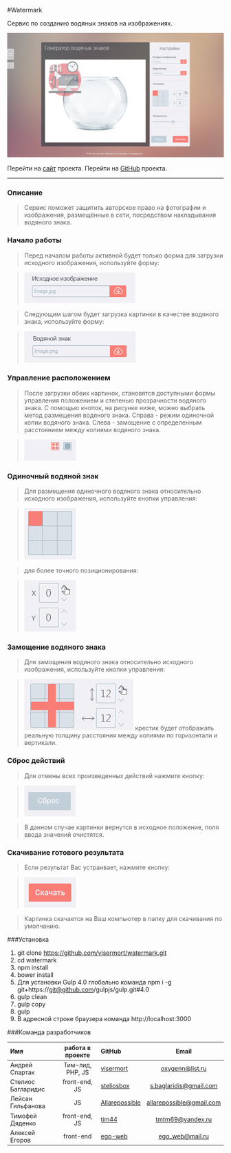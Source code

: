 #Watermark

Сервис по созданию водяных знаков на изображениях.

![Alt text](source/readme/pic/project.png)

Перейти на [сайт](http://example.net/) проекта.
Перейти на [GitHub](http://example.net/) проекта.
<hr />

### Описание

>Сервис поможет защитить авторское право на фотографии и изображения, размещённые в сети, посредством накладывания водяного знака.

### Начало работы

>Перед началом работы активной будет только форма для загрузки исходного изображения, используйте форму:

>![Alt text](source/readme/pic/download_1.png)

>Следующим шагом будет загрузка картинки в качестве водяного знака, используйте форму:

>![Alt text](source/readme/pic/download_2.png)

### Управление расположением

>После загрузки обеих картинок, становятся доступными формы управления положением и степенью прозрачности водяного знака.
С помощью кнопок, на рисунке ниже, можно выбрать метод размещения водяного знака. Справа - режим одиночной копии водяного знака. Слева - замощение с определенным расстоянием между копиями водяного знака.

>![Alt text](source/readme/pic/tiling_1.png)

### Одиночный водяной знак

>Для размещения одиночного водяного знака относительно исходного изображения, используйте кнопки управления:

>![Alt text](source/readme/pic/move_2.png)

>для более точного позиционирования:

>![Alt text](source/readme/pic/move_1.png)

### Замощение водяного знака

>Для замощения водяного знака относительно исходного изображения, используйте кнопки управления:

>![Alt text](source/readme/pic/tiling_2.png)
крестик будет отображать реальную толщину расстояния между копиями по горизонтали и вертикали.

### Сброс действий

>Для отмены всех произведенных действий нажмите кнопку:

>![Alt text](source/readme/pic/reset.png)

>В данном случае картинки вернутся в исходное положение, поля ввода значений очистятся.

### Скачивание готового результата

>Если результат Вас устраивает, нажмите кнопку:

>![Alt text](source/readme/pic/download.png)

>Картинка скачается на Ваш компьютер в папку для скачивания по умолчанию.

###Установка

1. git clone https://github.com/visermort/watermark.git
2. cd watermark
3. npm install
3. bower install
4. Для установки Gulp 4.0 глобально команда npm i -g git+https://git@github.com/gulpjs/gulp.git#4.0
5. gulp clean
6. gulp copy
7. gulp
8. В адресной строке браузера команда http://localhost:3000

###Команда разработчиков

|  Имя    | работа в проекте     |  GitHub    | Email     |
| :----------- | :----------: | :----------- | :----------: |
| Андрей Спартак | Тим-лид, PHP, JS| [visermort](https://github.com/visermort) |<oxygenn@list.ru> |
| Стелиос Багларидис | front-end, JS | [steliosbox](https://github.com/steliosbox) |<s.baglaridis@gmail.com> |
| Лейсан Гильфанова | JS | [Allarepossible](https://github.com/Allarepossible) |<allarepossible@gmail.com> |
| Тимофей Дяденко | front-end, JS | [tim44](https://github.com/tim44) |<tmtm69@yandex.ru> |
| Алексей Егоров | front-end | [ego-web](https://github.com/ego-web) |<ego_web@mail.ru> |

